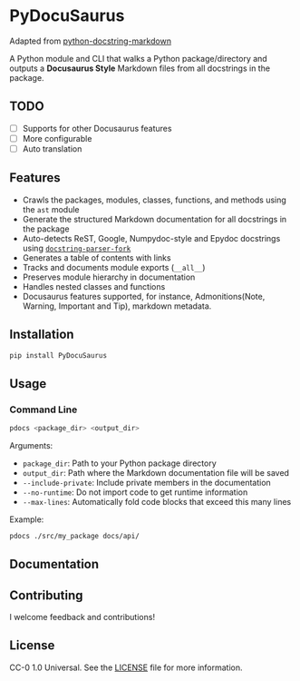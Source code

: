 # PyDocuSaurus


Adapted from [python-docstring-markdown](https://github.com/criccomini/python-docstring-markdown)

A Python module and CLI that walks a Python package/directory and outputs a **Docusaurus Style** Markdown files from all docstrings in the package.


## TODO

- [ ] Supports for other Docusaurus features
- [ ] More configurable
- [ ] Auto translation

## Features

- Crawls the packages, modules, classes, functions, and methods using the `ast` module
- Generate the structured Markdown documentation for all docstrings in the package
- Auto-detects ReST, Google, Numpydoc-style and Epydoc docstrings using [`docstring-parser-fork`](https://pypi.org/project/docstring-parser-fork/)
- Generates a table of contents with links
- Tracks and documents module exports (`__all__`)
- Preserves module hierarchy in documentation
- Handles nested classes and functions
- Docusaurus features supported, for instance, Admonitions(Note, Warning, Important and Tip), markdown metadata.

## Installation

```bash
pip install PyDocuSaurus
```

## Usage

### Command Line

```bash
pdocs <package_dir> <output_dir>
```

Arguments:
- `package_dir`: Path to your Python package directory
- `output_dir`: Path where the Markdown documentation file will be saved
- `--include-private`: Include private members in the documentation
- `--no-runtime`: Do not import code to get runtime information
- `--max-lines`: Automatically fold code blocks that exceed this many lines

Example:
```bash
pdocs ./src/my_package docs/api/
```

## Documentation


## Contributing

I welcome feedback and contributions!

## License

CC-0 1.0 Universal. See the [LICENSE](LICENSE) file for more information.
